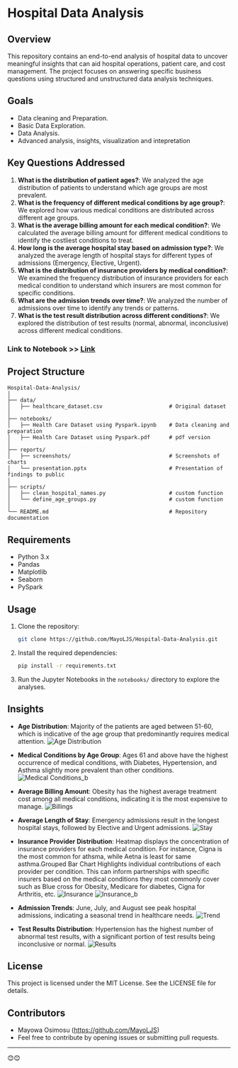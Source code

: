 
# Hospital Data Analysis

## **Overview**
This repository contains an end-to-end analysis of hospital data to uncover meaningful insights that can aid hospital operations, patient care, and cost management. The project focuses on answering specific business questions using structured and unstructured data analysis techniques.

## **Goals**
- Data cleaning and Preparation.
- Basic Data Exploration.
- Data Analysis.
- Advanced analysis, insights, visualization and intepretation

## **Key Questions Addressed**
1. **What is the distribution of patient ages?**: We analyzed the age distribution of patients to understand which age groups are most prevalent.
2. **What is the frequency of different medical conditions by age group?**: We explored how various medical conditions are distributed across different age groups.
3. **What is the average billing amount for each medical condition?**: We calculated the average billing amount for different medical conditions to identify the costliest conditions to treat.
4. **How long is the average hospital stay based on admission type?**: We analyzed the average length of hospital stays for different types of admissions (Emergency, Elective, Urgent).
5. **What is the distribution of insurance providers by medical condition?**: We examined the frequency distribution of insurance providers for each medical condition to understand which insurers are most common for specific conditions.
6. **What are the admission trends over time?**: We analyzed the number of admissions over time to identify any trends or patterns.
7. **What is the test result distribution across different conditions?**: We explored the distribution of test results (normal, abnormal, inconclusive) across different medical conditions.

### Link to Notebook >> [Link](notebooks/Health-Care-Dataset-using-Pyspark.ipynb)

## **Project Structure**
```
Hospital-Data-Analysis/
│
├── data/
│   ├── healthcare_dataset.csv                     # Original dataset
│
├── notebooks/
│   ├── Health Care Dataset using Pyspark.ipynb    # Data cleaning and preparation
│   ├── Health Care Dataset using Pyspark.pdf      # pdf version
│
├── reports/
│   ├── screenshots/                               # Screenshots of charts
│   └── presentation.pptx                          # Presentation of findings to public
│
├── scripts/
│   ├── clean_hospital_names.py                    # custom function
│   └── define_age_groups.py                       # custom function
│
└── README.md                                      # Repository documentation
```

## **Requirements**
- Python 3.x
- Pandas
- Matplotlib
- Seaborn
- PySpark

## **Usage**
1. Clone the repository:
   ```bash
   git clone https://github.com/MayoLJS/Hospital-Data-Analysis.git
   ```

2. Install the required dependencies:
   ```bash
   pip install -r requirements.txt
   ```

3. Run the Jupyter Notebooks in the `notebooks/` directory to explore the analyses.

## **Insights**
- **Age Distribution**: Majority of the patients are aged between 51-60, which is indicative of the age group that predominantly requires medical attention.
![Age Distribution](reports/screenshots/download01.png)
  
- **Medical Conditions by Age Group**: Ages 61 and above have the highest occurrence of medical conditions, with Diabetes, Hypertension, and Asthma slightly more prevalent than other conditions.
![Medical Conditions_b](reports/screenshots/download02.png)
  
- **Average Billing Amount**: Obesity has the highest average treatment cost among all medical conditions, indicating it is the most expensive to manage.
![Billings](reports/screenshots/download04.png)

- **Average Length of Stay**: Emergency admissions result in the longest hospital stays, followed by Elective and Urgent admissions.
![Stay](reports/screenshots/download05.png)
  
- **Insurance Provider Distribution**: Heatmap displays the concentration of insurance providers for each medical condition. For instance, Cigna is the most common for athsma, while Aetna is least for same asthma.Grouped Bar Chart Highlights individual contributions of each provider per condition. This can inform partnerships with specific insurers based on the medical conditions they most commonly cover such as Blue cross for Obesity, Medicare for diabetes, Cigna for Arthritis, etc.
![Insurance](reports/screenshots/download06.png)
![Insurance_b](reports/screenshots/download07.png)

- **Admission Trends**: June, July, and August see peak hospital admissions, indicating a seasonal trend in healthcare needs.
![Trend](reports/screenshots/download08.png)

- **Test Results Distribution**: Hypertension has the highest number of abnormal test results, with a significant portion of test results being inconclusive or normal.
![Results](reports/screenshots/download09.png)


## **License**
This project is licensed under the MIT License. See the LICENSE file for details.

## **Contributors**
- Mayowa Osimosu (https://github.com/MayoLJS)
- Feel free to contribute by opening issues or submitting pull requests.

---

😊😊
